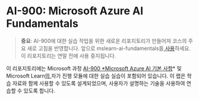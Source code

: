 # AI-900: Microsoft Azure AI Fundamentals

>**중요**: AI-900에 대한 실습 작업을 위한 새로운 리포지토리가 만들어져 코스의 주요 새로 고침을 반영합니다. 앞으로 mslearn-ai-fundamentals를[ 사용](https://github.com/MicrosoftLearning/mslearn-ai-fundamentals)하세요. 이 리포지토리는 연말 전에 사용 중지됩니다. 

이 리포지토리에는 Microsoft 과정 [AI-900 *Microsoft Azure AI 기본 사항](https://docs.microsoft.com/en-us/learn/certifications/courses/ai-900t00)* 및 Microsoft Learn[의 ](https://docs.microsoft.com/learn/certifications/azure-ai-fundamentals)자가 진행 모듈에 대한 실습 실습이 포함되어 있습니다. 이 랩은 학습 자료와 함께 사용할 수 있도록 설계되었으며, 사용자가 설명하는 기술을 사용하여 연습할 수 있도록 합니다. 

